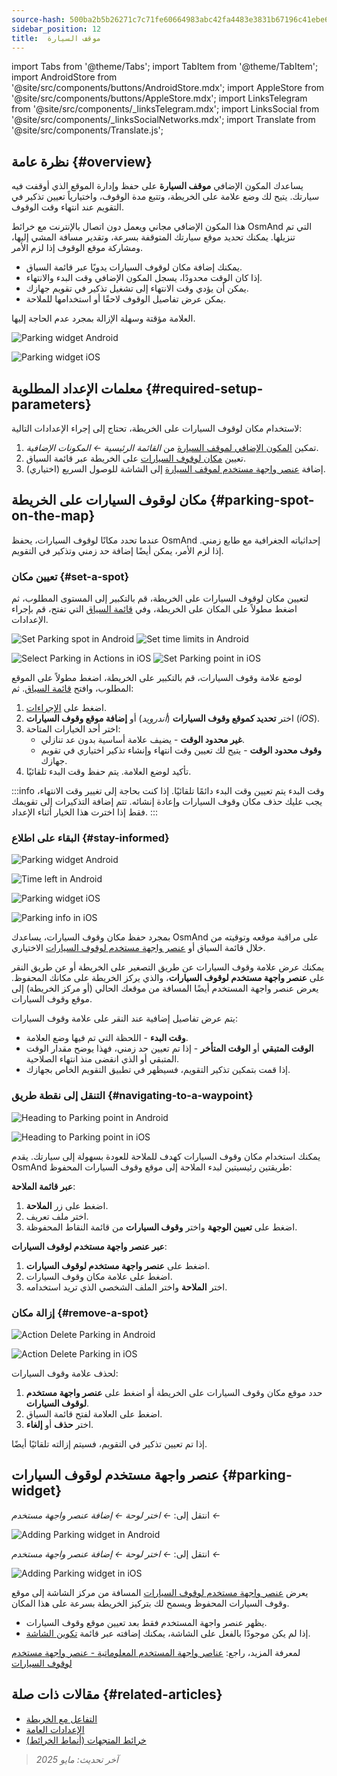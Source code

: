 ```yaml
---
source-hash: 500ba2b5b26271c7c71fe60664983abc42fa4483e3831b67196c41ebe60e8fd4
sidebar_position: 12
title:  موقف السيارة
---
```

import Tabs from '@theme/Tabs';
import TabItem from '@theme/TabItem';
import AndroidStore from '@site/src/components/buttons/AndroidStore.mdx';
import AppleStore from '@site/src/components/buttons/AppleStore.mdx';
import LinksTelegram from '@site/src/components/_linksTelegram.mdx';
import LinksSocial from '@site/src/components/_linksSocialNetworks.mdx';
import Translate from '@site/src/components/Translate.js';

## نظرة عامة {#overview}

يساعدك المكون الإضافي **موقف السيارة** على حفظ وإدارة الموقع الذي أوقفت فيه سيارتك. يتيح لك وضع علامة على الخريطة، وتتبع مدة الوقوف، واختيارياً تعيين تذكير في التقويم عند انتهاء وقت الوقوف.

هذا المكون الإضافي مجاني ويعمل دون اتصال بالإنترنت مع خرائط OsmAnd التي تم تنزيلها. يمكنك تحديد موقع سيارتك المتوقفة بسرعة، وتقدير مسافة المشي إليها، ومشاركة موقع الوقوف إذا لزم الأمر.

- يمكنك إضافة مكان لوقوف السيارات يدويًا عبر قائمة السياق.
- إذا كان الوقت محدودًا، يسجل المكون الإضافي وقت البدء والانتهاء.
- يمكن أن يؤدي وقت الانتهاء إلى تشغيل تذكير في تقويم جهازك.
- يمكن عرض تفاصيل الوقوف لاحقًا أو استخدامها للملاحة.

العلامة مؤقتة وسهلة الإزالة بمجرد عدم الحاجة إليها.

<Tabs groupId="operating-systems" queryString="current-os">

<TabItem value="android" label="أندرويد">

![Parking widget Android](@site/static/img/plugins/parking/parking_widget_android.png)

</TabItem>

<TabItem value="ios" label="iOS">

![Parking widget iOS](@site/static/img/plugins/parking/parking_widget_ios.png)

</TabItem>

</Tabs>

## معلمات الإعداد المطلوبة {#required-setup-parameters}

لاستخدام مكان لوقوف السيارات على الخريطة، تحتاج إلى إجراء الإعدادات التالية:

1. تمكين [المكون الإضافي لموقف السيارة](../plugins/index.md#enable--disable) من *القائمة الرئيسية ← المكونات الإضافية*.
2. تعيين [مكان لوقوف السيارات](#set-a-spot) على الخريطة عبر قائمة السياق.
3. (اختياري) إضافة [عنصر واجهة مستخدم لموقف السيارة](#parking-widget) إلى الشاشة للوصول السريع.

## مكان لوقوف السيارات على الخريطة {#parking-spot-on-the-map}

عندما تحدد مكانًا لوقوف السيارات، يحفظ OsmAnd إحداثياته الجغرافية مع طابع زمني. إذا لزم الأمر، يمكن أيضًا إضافة حد زمني وتذكير في التقويم.

### تعيين مكان {#set-a-spot}

لتعيين مكان لوقوف السيارات على الخريطة، قم بالتكبير إلى المستوى المطلوب، ثم اضغط مطولاً على المكان على الخريطة، وفي [قائمة السياق](../map/map-context-menu.md) التي تفتح، قم بإجراء الإعدادات.

<Tabs groupId="operating-systems" queryString="current-os">

<TabItem value="android" label="أندرويد">

![Set Parking spot in Android](@site/static/img/plugins/parking/and_set_p_point_limit.png) ![Set time limits in Android](@site/static/img/plugins/parking/and_set_p_point4_.png)

</TabItem>

<TabItem value="ios" label="iOS">

![Select Parking in Actions in iOS](@site/static/img/plugins/parking/ios_set_p_point2.png) ![Set Parking point in iOS](@site/static/img/plugins/parking/ios_set_p_point3_-2.png)

</TabItem>

</Tabs>

لوضع علامة وقوف السيارات، قم بالتكبير على الخريطة، اضغط مطولاً على الموقع المطلوب، وافتح [قائمة السياق](../map/map-context-menu.md). ثم:

1. اضغط على [الإجراءات](../map/map-context-menu#actions).
2. اختر **تحديد كموقع وقوف السيارات** (*أندرويد*) أو **إضافة موقع وقوف السيارات** (*iOS*).
3. اختر أحد الخيارات المتاحة:
   - **غير محدود الوقت** - يضيف علامة أساسية بدون عد تنازلي.
   - **وقوف محدود الوقت** - يتيح لك تعيين وقت انتهاء وإنشاء تذكير اختياري في تقويم جهازك.
4. تأكيد لوضع العلامة. يتم حفظ وقت البدء تلقائيًا.

:::info وقت البدء
يتم تعيين وقت البدء دائمًا تلقائيًا. إذا كنت بحاجة إلى تغيير وقت الانتهاء، يجب عليك حذف مكان وقوف السيارات وإعادة إنشائه. تتم إضافة التذكيرات إلى تقويمك فقط إذا اخترت هذا الخيار أثناء الإعداد.
:::

### البقاء على اطلاع {#stay-informed}

<Tabs groupId="operating-systems" queryString="current-os">

<TabItem value="android" label="أندرويد">

![Parking widget Android](@site/static/img/plugins/parking/parking_widget_android.png)

![Time left in Android](@site/static/img/plugins/parking/and_parking_info_left.png)

</TabItem>

<TabItem value="ios" label="iOS">

![Parking widget iOS](@site/static/img/plugins/parking/parking_widget_ios.png)

![Parking info in iOS](@site/static/img/plugins/parking/ios_parking_info.png)

</TabItem>

</Tabs>

بمجرد حفظ مكان وقوف السيارات، يساعدك OsmAnd على مراقبة موقعه وتوقيته من خلال قائمة السياق أو [عنصر واجهة مستخدم لوقوف السيارات](#parking-widget) الاختياري.

يمكنك عرض علامة وقوف السيارات عن طريق التصغير على الخريطة أو عن طريق النقر على **عنصر واجهة مستخدم لوقوف السيارات**، والذي يركز الخريطة على مكانك المحفوظ. يعرض عنصر واجهة المستخدم أيضًا المسافة من موقعك الحالي (أو مركز الخريطة) إلى موقع وقوف السيارات.

يتم عرض تفاصيل إضافية عند النقر على علامة وقوف السيارات:

- **وقت البدء** - اللحظة التي تم فيها وضع العلامة.
- **الوقت المتبقي** أو **الوقت المتأخر** - إذا تم تعيين حد زمني، فهذا يوضح مقدار الوقت المتبقي أو الذي انقضى منذ انتهاء الصلاحية.
- إذا قمت بتمكين تذكير التقويم، فسيظهر في تطبيق التقويم الخاص بجهازك.

### التنقل إلى نقطة طريق {#navigating-to-a-waypoint}

<Tabs groupId="operating-systems" queryString="current-os">

<TabItem value="android" label="أندرويد">

![Heading to Parking point in Android](@site/static/img/plugins/parking/and_navigating_to_parking.png)

</TabItem>

<TabItem value="ios" label="iOS">

![Heading to Parking point in iOS](@site/static/img/plugins/parking/ios_going_to_parking.png)

</TabItem>

</Tabs>

يمكنك استخدام مكان وقوف السيارات كهدف للملاحة للعودة بسهولة إلى سيارتك. يقدم OsmAnd طريقتين رئيسيتين لبدء الملاحة إلى موقع وقوف السيارات المحفوظ:

**عبر قائمة الملاحة**:

1. اضغط على زر **الملاحة**.
2. اختر ملف تعريف.
3. اضغط على **تعيين الوجهة** واختر **وقوف السيارات** من قائمة النقاط المحفوظة.

**عبر عنصر واجهة مستخدم لوقوف السيارات**:

1. اضغط على **عنصر واجهة مستخدم لوقوف السيارات**.
2. اضغط على علامة مكان وقوف السيارات.
3. اختر **الملاحة** واختر الملف الشخصي الذي تريد استخدامه.

### إزالة مكان {#remove-a-spot}

<Tabs groupId="operating-systems" queryString="current-os">

<TabItem value="android" label="أندرويد">

![Action Delete Parking in Android](@site/static/img/map/context_menu_limited_parking.png)

</TabItem>

<TabItem value="ios" label="iOS">

<!-- ![Action Delete Parking in Android](@site/static/img/map/context_menu_limited_parking.png) -->

![Action Delete Parking in iOS](@site/static/img/map/context_menu_limited_parking_ios.png)

</TabItem>

</Tabs>

لحذف علامة وقوف السيارات:

1. حدد موقع مكان وقوف السيارات على الخريطة أو اضغط على **عنصر واجهة مستخدم لوقوف السيارات**.
2. اضغط على العلامة لفتح قائمة السياق.
3. اختر **حذف** أو **إلغاء**.

إذا تم تعيين تذكير في التقويم، فسيتم إزالته تلقائيًا أيضًا.

## عنصر واجهة مستخدم لوقوف السيارات {#parking-widget}

<Tabs groupId="operating-systems" queryString="current-os">

<TabItem value="android" label="أندرويد">

انتقل إلى: *<Translate android="true" ids="shared_string_menu,map_widget_config"/> ← اختر لوحة ← إضافة عنصر واجهة مستخدم ← <Translate android="true" ids="map_widget_parking"/>*

![Adding Parking widget in Android](@site/static/img/plugins/parking/and_adding_parking_widget_andr.png)

</TabItem>

<TabItem value="ios" label="iOS">

انتقل إلى: *<Translate ios="true" ids="shared_string_menu,layer_map_appearance"/> ← اختر لوحة ← إضافة عنصر واجهة مستخدم ← <Translate ios="true" ids="parking_place"/>*

![Adding Parking widget in iOS](@site/static/img/plugins/parking/ios_adding_parking_widget-2.png)

</TabItem>

</Tabs>

يعرض [عنصر واجهة مستخدم لوقوف السيارات](../widgets/info-widgets.md#parking-widget) المسافة من مركز الشاشة إلى موقع وقوف السيارات المحفوظ ويسمح لك بتركيز الخريطة بسرعة على هذا المكان.

- يظهر عنصر واجهة المستخدم فقط بعد تعيين موقع وقوف السيارات.
- إذا لم يكن موجودًا بالفعل على الشاشة، يمكنك إضافته عبر قائمة [تكوين الشاشة](../widgets/configure-screen.md).

لمعرفة المزيد، راجع: [عناصر واجهة المستخدم المعلوماتية - عنصر واجهة مستخدم لوقوف السيارات](https://osmand.net/docs/user/widgets/info-widgets#parking-widget)

## مقالات ذات صلة {#related-articles}

- [التفاعل مع الخريطة](../../user/map/interact-with-map.md)
- [الإعدادات العامة](../../user/personal/global-settings.md)
- [خرائط المتجهات (أنماط الخرائط)](../../user/map/vector-maps.md)

> *آخر تحديث: مايو 2025*